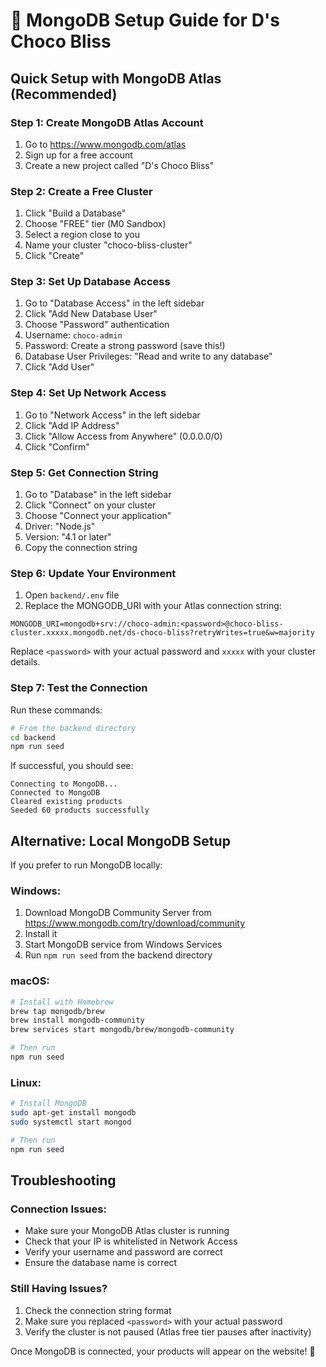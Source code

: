 # 🍫 MongoDB Setup Guide for D's Choco Bliss

## Quick Setup with MongoDB Atlas (Recommended)

### Step 1: Create MongoDB Atlas Account
1. Go to https://www.mongodb.com/atlas
2. Sign up for a free account
3. Create a new project called "D's Choco Bliss"

### Step 2: Create a Free Cluster
1. Click "Build a Database"
2. Choose "FREE" tier (M0 Sandbox)
3. Select a region close to you
4. Name your cluster "choco-bliss-cluster"
5. Click "Create"

### Step 3: Set Up Database Access
1. Go to "Database Access" in the left sidebar
2. Click "Add New Database User"
3. Choose "Password" authentication
4. Username: `choco-admin`
5. Password: Create a strong password (save this!)
6. Database User Privileges: "Read and write to any database"
7. Click "Add User"

### Step 4: Set Up Network Access
1. Go to "Network Access" in the left sidebar
2. Click "Add IP Address"
3. Click "Allow Access from Anywhere" (0.0.0.0/0)
4. Click "Confirm"

### Step 5: Get Connection String
1. Go to "Database" in the left sidebar
2. Click "Connect" on your cluster
3. Choose "Connect your application"
4. Driver: "Node.js"
5. Version: "4.1 or later"
6. Copy the connection string

### Step 6: Update Your Environment
1. Open `backend/.env` file
2. Replace the MONGODB_URI with your Atlas connection string:

```env
MONGODB_URI=mongodb+srv://choco-admin:<password>@choco-bliss-cluster.xxxxx.mongodb.net/ds-choco-bliss?retryWrites=true&w=majority
```

Replace `<password>` with your actual password and `xxxxx` with your cluster details.

### Step 7: Test the Connection
Run these commands:

```bash
# From the backend directory
cd backend
npm run seed
```

If successful, you should see:
```
Connecting to MongoDB...
Connected to MongoDB
Cleared existing products
Seeded 60 products successfully
```

## Alternative: Local MongoDB Setup

If you prefer to run MongoDB locally:

### Windows:
1. Download MongoDB Community Server from https://www.mongodb.com/try/download/community
2. Install it
3. Start MongoDB service from Windows Services
4. Run `npm run seed` from the backend directory

### macOS:
```bash
# Install with Homebrew
brew tap mongodb/brew
brew install mongodb-community
brew services start mongodb/brew/mongodb-community

# Then run
npm run seed
```

### Linux:
```bash
# Install MongoDB
sudo apt-get install mongodb
sudo systemctl start mongod

# Then run
npm run seed
```

## Troubleshooting

### Connection Issues:
- Make sure your MongoDB Atlas cluster is running
- Check that your IP is whitelisted in Network Access
- Verify your username and password are correct
- Ensure the database name is correct

### Still Having Issues?
1. Check the connection string format
2. Make sure you replaced `<password>` with your actual password
3. Verify the cluster is not paused (Atlas free tier pauses after inactivity)

Once MongoDB is connected, your products will appear on the website! 🍫










